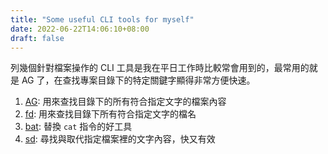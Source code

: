 ```yaml
---
title: "Some useful CLI tools for myself"
date: 2022-06-22T14:06:10+08:00
draft: false
---
```


列幾個針對檔案操作的 CLI 工具是我在平日工作時比較常會用到的，最常用的就是 AG 了，在查找專案目錄下的特定關鍵字顯得非常方便快速。

1. [AG](https://github.com/ggreer/the_silver_searcher): 用來查找目錄下的所有符合指定文字的檔案內容
2. [fd](https://github.com/sharkdp/fd): 用來查找目錄下所有符合指定文字的檔名
3. [bat](https://github.com/sharkdp/bat): 替換 `cat` 指令的好工具
4. [sd](https://github.com/chmln/sd): 尋找與取代指定檔案裡的文字內容，快又有效
